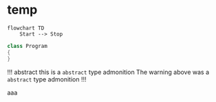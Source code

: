 # temp

```mermaid
flowchart TD
    Start --> Stop
```

```cs
class Program
{
}
```

!!! abstract this is a `abstract` type admonition
The warning above was a `abstract` type admonition
!!!

aaa
